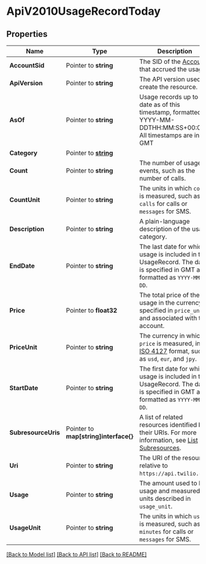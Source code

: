 # ApiV2010UsageRecordToday

## Properties

Name | Type | Description | Notes
------------ | ------------- | ------------- | -------------
**AccountSid** | Pointer to **string** | The SID of the [Account](https://www.twilio.com/docs/iam/api/account) that accrued the usage. |
**ApiVersion** | Pointer to **string** | The API version used to create the resource. |
**AsOf** | Pointer to **string** | Usage records up to date as of this timestamp, formatted as YYYY-MM-DDTHH:MM:SS+00:00. All timestamps are in GMT |
**Category** | Pointer to [**string**](UsageRecordTodayEnumCategory.md) |  |
**Count** | Pointer to **string** | The number of usage events, such as the number of calls. |
**CountUnit** | Pointer to **string** | The units in which `count` is measured, such as `calls` for calls or `messages` for SMS. |
**Description** | Pointer to **string** | A plain-language description of the usage category. |
**EndDate** | Pointer to **string** | The last date for which usage is included in the UsageRecord. The date is specified in GMT and formatted as `YYYY-MM-DD`. |
**Price** | Pointer to **float32** | The total price of the usage in the currency specified in `price_unit` and associated with the account. |
**PriceUnit** | Pointer to **string** | The currency in which `price` is measured, in [ISO 4127](https://www.iso.org/iso/home/standards/currency_codes.htm) format, such as `usd`, `eur`, and `jpy`. |
**StartDate** | Pointer to **string** | The first date for which usage is included in this UsageRecord. The date is specified in GMT and formatted as `YYYY-MM-DD`. |
**SubresourceUris** | Pointer to **map[string]interface{}** | A list of related resources identified by their URIs. For more information, see [List Subresources](https://www.twilio.com/docs/usage/api/usage-record#list-subresources). |
**Uri** | Pointer to **string** | The URI of the resource, relative to `https://api.twilio.com`. |
**Usage** | Pointer to **string** | The amount used to bill usage and measured in units described in `usage_unit`. |
**UsageUnit** | Pointer to **string** | The units in which `usage` is measured, such as `minutes` for calls or `messages` for SMS. |

[[Back to Model list]](../README.md#documentation-for-models) [[Back to API list]](../README.md#documentation-for-api-endpoints) [[Back to README]](../README.md)


